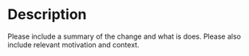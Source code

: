 # Description

Please include a summary of the change and what is does. Please also include relevant motivation and context.
